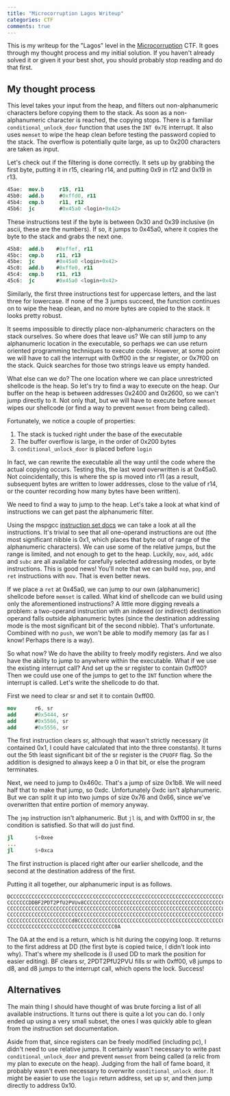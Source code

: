 ```yaml
---
title: "Microcorruption Lagos Writeup"
categories: CTF
comments: true
---
```


This is my writeup for the "Lagos" level in the [Microcorruption](https://microcorruption.com) CTF. It goes through my thought process and my initial solution. If you haven't already solved it or given it your best shot, you should probably stop reading and do that first.

## My thought process

This level takes your input from the heap, and filters out non-alphanumeric characters before copying them to the stack. As soon as a non-alphanumeric character is reached, the copying stops. There is a familiar `conditional_unlock_door` function that uses the `INT 0x7E` interrupt. It also uses `memset` to wipe the heap clean before testing the password copied to the stack. The overflow is potentially quite large, as up to 0x200 characters are taken as input.

Let's check out if the filtering is done correctly. It sets up by grabbing the first byte, putting it in r15, clearing r14, and putting 0x9 in r12 and 0x19 in r13.

```nasm
45ae:  mov.b     r15, r11
45b0:  add.b     #0xffd0, r11
45b4:  cmp.b     r11, r12
45b6:  jc        #0x45a0 <login+0x42>
```

These instructions test if the byte is between 0x30 and 0x39 inclusive (in ascii, these are the numbers). If so, it jumps to 0x45a0, where it copies the byte to the stack and grabs the next one.

```nasm
45b8:  add.b    #0xffef, r11
45bc:  cmp.b    r11, r13
45be:  jc       #0x45a0 <login+0x42>
45c0:  add.b    #0xffe0, r11
45c4:  cmp.b    r11, r13
45c6:  jc       #0x45a0 <login+0x42>
```

Similarly, the first three instructions test for uppercase letters, and the last three for lowercase. If none of the 3 jumps succeed, the function continues on to wipe the heap clean, and no more bytes are copied to the stack. It looks pretty robust.

It seems impossible to directly place non-alphanumeric characters on the stack ourselves. So where does that leave us? We can still jump to any alphanumeric location in the executable, so perhaps we can use return oriented programming techniques to execute code. However, at some point we will have to call the interrupt with 0xff00 in the sr register, or 0x7f00 on the stack. Quick searches for those two strings leave us empty handed.

What else can we do? The one location where we can place unrestricted shellcode is the heap. So let's try to find a way to execute on the heap. Our buffer on the heap is between addresses 0x2400 and 0x2600, so we can't jump directly to it. Not only that, but we will have to execute before `memset` wipes our shellcode (or find a way to prevent `memset` from being called). 

Fortunately, we notice a couple of properties:

1. The stack is tucked right under the base of the executable
2. The buffer overflow is large, in the order of 0x200 bytes
3. `conditional_unlock_door` is placed before `login`

In fact, we can rewrite the executable all the way until the code where the actual copying occurs. Testing this, the last word overwritten is at 0x45a0. Not coincidentally, this is where the sp is moved into r11 (as a result, subsequent bytes are written to lower addresses, close to the value of r14, or the counter recording how many bytes have been written).

We need to find a way to jump to the heap. Let's take a look at what kind of instructions we can get past the alphanumeric filter.

Using the mspgcc [instruction set docs](http://mspgcc.sourceforge.net/manual/x223.html) we can take a look at all the instructions. It's trivial to see that all one-operand instructions are out (the most significant nibble is 0x1, which places that byte out of range of the alphanumeric characters). We can use some of the relative jumps, but the range is limited, and not enough to get to the heap. Luckily, `mov`, `add`, `addc` and `subc` are all available for carefully selected addressing modes, or byte instructions. This is good news! You'll note that we can build `nop`, `pop`, and `ret` instructions with `mov`. That is even better news.

If we place a `ret` at 0x45a0, we can jump to our own (alphanumeric) shellcode before `memset` is called. What kind of shellcode can we build using only the aforementioned instructions? A little more digging reveals a problem: a two-operand instruction with an indexed (or indirect) destination operand falls outside alphanumeric bytes (since the destination addressing mode is the most significant bit of the second nibble). That's unfortunate. Combined with no `push`, we won't be able to modify memory (as far as I know! Perhaps there is a way).

So what now? We do have the ability to freely modify registers. And we also have the ability to jump to anywhere within the executable. What if we use the existing interrupt call? And set up the sr register to contain 0xff00? Then we could use one of the jumps to get to the `INT` function where the interrupt is called. Let's write the shellcode to do that.

First we need to clear sr and set it to contain 0xff00.

```nasm
mov      r6, sr
add      #0x5444, sr
add      #0x5566, sr
add      #0x5556, sr
```

The first instruction clears sr, although that wasn't strictly necessary (it contained 0x1, I could have calculated that into the three constants). It turns out the 5th least significant bit of the sr register is the `CPUOFF` flag. So the addition is designed to always keep a 0 in that bit, or else the program terminates.

Next, we need to jump to 0x460c. That's a jump of size 0x1b8. We will need half that to make that jump, so 0xdc. Unfortunately 0xdc isn't alphanumeric. But we can split it up into two jumps of size 0x76 and 0x66, since we've overwritten that entire portion of memory anyway.

The `jmp` instruction isn't alphanumeric. But `jl` is, and with 0xff00 in sr, the condition is satisfied. So that will do just find.

```nasm
jl       $+0xee
...
jl       $+0xca
```

The first instruction is placed right after our earlier shellcode, and the second at the destination address of the first.

Putting it all together, our alphanumeric input is as follows.

```
DCCCCCCCCCCCCCCCCCCCCCCCCCCCCCCCCCCCCCCCCCCCCCCCCCCCCCCCCCCCCCCCCCCCCCCCCCCCCCCC
CCCCCCCDDBF2PDT2PfU2PVUv8CCCCCCCCCCCCCCCCCCCCCCCCCCCCCCCCCCCCCCCCCCCCCCCCCCCCCCC
CCCCCCCCCCCCCCCCCCCCCCCCCCCCCCCCCCCCCCCCCCCCCCCCCCCCCCCCCCCCCCCCCCCCCCCCCCCCCCCC
CCCCCCCCCCCCCCCCCCCCCCCCCCCCCCCCCCCCCCCCCCCCCCCCCCCCCCCCCCCCCCCCCCCCCCCCCCCCCCCC
CCCCCCCCCCCCCCCCCCCCCd8CCCCCCCCCCCCCCCCCCCCCCCCCCCCCCCCCCCCCCCCCCCCCCCCCCCCCCCCC
CCCCCCCCCCCCCCCCCCCCCCCCCCCCCCCCCCC0A
```

The 0A at the end is a return, which is hit during the copying loop. It returns to the first address at DD (the first byte is copied twice, I didn't look into why). That's where my shellcode is (I used DD to mark the position for easier editing). BF clears sr, 2PDT2PfU2PVU fills sr with 0xff00, v8 jumps to d8, and d8 jumps to the interrupt call, which opens the lock. Success!

## Alternatives

The main thing I should have thought of was brute forcing a list of all available instructions. It turns out there is quite a lot you can do. I only ended up using a very small subset, the ones I was quickly able to glean from the instruction set documentation.

Aside from that, since registers can be freely modified (including pc), I didn't need to use relative jumps. It certainly wasn't necessary to write past `conditional_unlock_door` and prevent `memset` from being called (a relic from my plan to execute on the heap). Judging from the hall of fame board, it probably wasn't even necessary to overwrite `conditional_unlock_door`. It might be easier to use the `login` return address, set up sr, and then jump directly to address 0x10.
